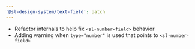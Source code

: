 ```yaml
---
'@sl-design-system/text-field': patch
---
```


- Refactor internals to help fix `<sl-number-field>` behavior
- Adding warning when `type="number"` is used that points to `<sl-number-field>`

